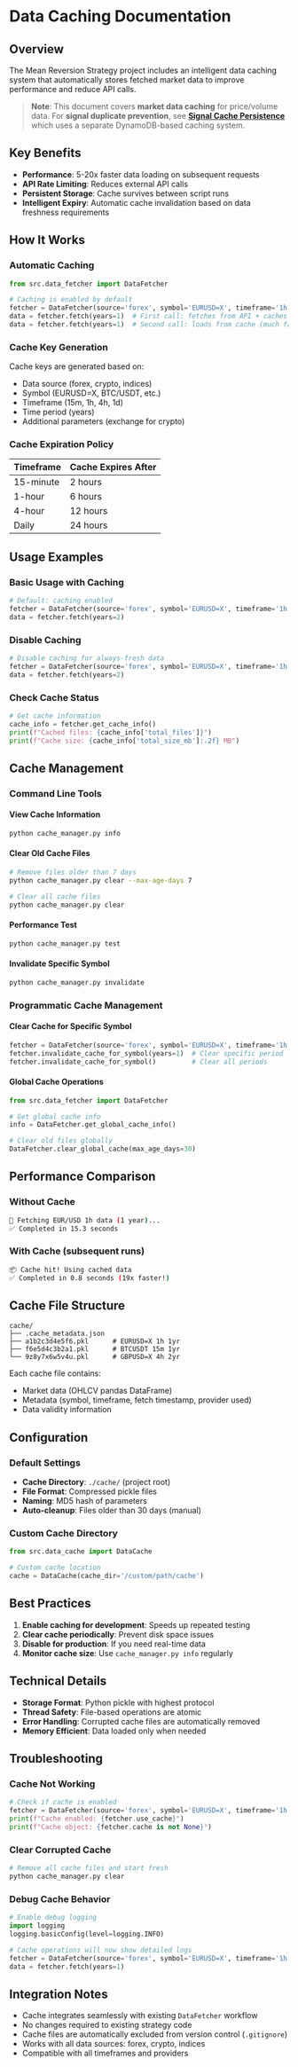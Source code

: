 # Data Caching Documentation

## Overview

The Mean Reversion Strategy project includes an intelligent data caching system that automatically stores fetched market data to improve performance and reduce API calls.

> **Note**: This document covers **market data caching** for price/volume data. For **signal duplicate prevention**, see **[Signal Cache Persistence](signal_cache_persistence.md)** which uses a separate DynamoDB-based caching system.

## Key Benefits

- **Performance**: 5-20x faster data loading on subsequent requests
- **API Rate Limiting**: Reduces external API calls
- **Persistent Storage**: Cache survives between script runs
- **Intelligent Expiry**: Automatic cache invalidation based on data freshness requirements

## How It Works

### Automatic Caching
```python
from src.data_fetcher import DataFetcher

# Caching is enabled by default
fetcher = DataFetcher(source='forex', symbol='EURUSD=X', timeframe='1h')
data = fetcher.fetch(years=1)  # First call: fetches from API + caches
data = fetcher.fetch(years=1)  # Second call: loads from cache (much faster)
```

### Cache Key Generation
Cache keys are generated based on:
- Data source (forex, crypto, indices)
- Symbol (EURUSD=X, BTC/USDT, etc.)
- Timeframe (15m, 1h, 4h, 1d)
- Time period (years)
- Additional parameters (exchange for crypto)

### Cache Expiration Policy
| Timeframe | Cache Expires After |
|-----------|-------------------|
| 15-minute | 2 hours |
| 1-hour | 6 hours |
| 4-hour | 12 hours |
| Daily | 24 hours |

## Usage Examples

### Basic Usage with Caching
```python
# Default: caching enabled
fetcher = DataFetcher(source='forex', symbol='EURUSD=X', timeframe='1h', use_cache=True)
data = fetcher.fetch(years=2)
```

### Disable Caching
```python
# Disable caching for always-fresh data
fetcher = DataFetcher(source='forex', symbol='EURUSD=X', timeframe='1h', use_cache=False)
data = fetcher.fetch(years=2)
```

### Check Cache Status
```python
# Get cache information
cache_info = fetcher.get_cache_info()
print(f"Cached files: {cache_info['total_files']}")
print(f"Cache size: {cache_info['total_size_mb']:.2f} MB")
```

## Cache Management

### Command Line Tools

#### View Cache Information
```bash
python cache_manager.py info
```

#### Clear Old Cache Files
```bash
# Remove files older than 7 days
python cache_manager.py clear --max-age-days 7

# Clear all cache files
python cache_manager.py clear
```

#### Performance Test
```bash
python cache_manager.py test
```

#### Invalidate Specific Symbol
```bash
python cache_manager.py invalidate
```

### Programmatic Cache Management

#### Clear Cache for Specific Symbol
```python
fetcher = DataFetcher(source='forex', symbol='EURUSD=X', timeframe='1h')
fetcher.invalidate_cache_for_symbol(years=1)  # Clear specific period
fetcher.invalidate_cache_for_symbol()         # Clear all periods
```

#### Global Cache Operations
```python
from src.data_fetcher import DataFetcher

# Get global cache info
info = DataFetcher.get_global_cache_info()

# Clear old files globally
DataFetcher.clear_global_cache(max_age_days=30)
```

## Performance Comparison

### Without Cache
```bash
🔄 Fetching EUR/USD 1h data (1 year)...
✅ Completed in 15.3 seconds
```

### With Cache (subsequent runs)
```bash
📦 Cache hit! Using cached data
✅ Completed in 0.8 seconds (19x faster!)
```

## Cache File Structure

```
cache/
├── .cache_metadata.json
├── a1b2c3d4e5f6.pkl      # EURUSD=X 1h 1yr
├── f6e5d4c3b2a1.pkl      # BTCUSDT 15m 1yr
└── 9z8y7x6w5v4u.pkl      # GBPUSD=X 4h 2yr
```

Each cache file contains:
- Market data (OHLCV pandas DataFrame)
- Metadata (symbol, timeframe, fetch timestamp, provider used)
- Data validity information

## Configuration

### Default Settings
- **Cache Directory**: `./cache/` (project root)
- **File Format**: Compressed pickle files
- **Naming**: MD5 hash of parameters
- **Auto-cleanup**: Files older than 30 days (manual)

### Custom Cache Directory
```python
from src.data_cache import DataCache

# Custom cache location
cache = DataCache(cache_dir='/custom/path/cache')
```

## Best Practices

1. **Enable caching for development**: Speeds up repeated testing
2. **Clear cache periodically**: Prevent disk space issues
3. **Disable for production**: If you need real-time data
4. **Monitor cache size**: Use `cache_manager.py info` regularly

## Technical Details

- **Storage Format**: Python pickle with highest protocol
- **Thread Safety**: File-based operations are atomic
- **Error Handling**: Corrupted cache files are automatically removed
- **Memory Efficient**: Data loaded only when needed

## Troubleshooting

### Cache Not Working
```python
# Check if cache is enabled
fetcher = DataFetcher(source='forex', symbol='EURUSD=X', timeframe='1h')
print(f"Cache enabled: {fetcher.use_cache}")
print(f"Cache object: {fetcher.cache is not None}")
```

### Clear Corrupted Cache
```bash
# Remove all cache files and start fresh
python cache_manager.py clear
```

### Debug Cache Behavior
```python
# Enable debug logging
import logging
logging.basicConfig(level=logging.INFO)

# Cache operations will now show detailed logs
fetcher = DataFetcher(source='forex', symbol='EURUSD=X', timeframe='1h')
data = fetcher.fetch(years=1)
```

## Integration Notes

- Cache integrates seamlessly with existing `DataFetcher` workflow
- No changes required to existing strategy code
- Cache files are automatically excluded from version control (`.gitignore`)
- Works with all data sources: forex, crypto, indices
- Compatible with all timeframes and providers
